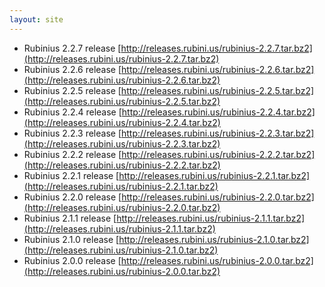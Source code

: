 ```yaml
---
layout: site
---
```


* Rubinius 2.2.7 release [http://releases.rubini.us/rubinius-2.2.7.tar.bz2](http://releases.rubini.us/rubinius-2.2.7.tar.bz2)
* Rubinius 2.2.6 release [http://releases.rubini.us/rubinius-2.2.6.tar.bz2](http://releases.rubini.us/rubinius-2.2.6.tar.bz2)
* Rubinius 2.2.5 release [http://releases.rubini.us/rubinius-2.2.5.tar.bz2](http://releases.rubini.us/rubinius-2.2.5.tar.bz2)
* Rubinius 2.2.4 release [http://releases.rubini.us/rubinius-2.2.4.tar.bz2](http://releases.rubini.us/rubinius-2.2.4.tar.bz2)
* Rubinius 2.2.3 release [http://releases.rubini.us/rubinius-2.2.3.tar.bz2](http://releases.rubini.us/rubinius-2.2.3.tar.bz2)
* Rubinius 2.2.2 release [http://releases.rubini.us/rubinius-2.2.2.tar.bz2](http://releases.rubini.us/rubinius-2.2.2.tar.bz2)
* Rubinius 2.2.1 release [http://releases.rubini.us/rubinius-2.2.1.tar.bz2](http://releases.rubini.us/rubinius-2.2.1.tar.bz2)
* Rubinius 2.2.0 release [http://releases.rubini.us/rubinius-2.2.0.tar.bz2](http://releases.rubini.us/rubinius-2.2.0.tar.bz2)
* Rubinius 2.1.1 release [http://releases.rubini.us/rubinius-2.1.1.tar.bz2](http://releases.rubini.us/rubinius-2.1.1.tar.bz2)
* Rubinius 2.1.0 release [http://releases.rubini.us/rubinius-2.1.0.tar.bz2](http://releases.rubini.us/rubinius-2.1.0.tar.bz2)
* Rubinius 2.0.0 release [http://releases.rubini.us/rubinius-2.0.0.tar.bz2](http://releases.rubini.us/rubinius-2.0.0.tar.bz2)
